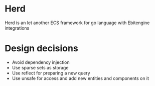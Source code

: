 # Herd

Herd is an let another ECS framework for go language with Ebitengine integrations

# Design decisions

- Avoid dependency injection
- Use sparse sets as storage
- Use reflect for preparing a new query
- Use unsafe for access and add new entities and components on it